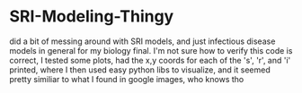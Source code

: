 # SRI-Modeling-Thingy

did a bit of messing around with SRI models, and just infectious disease models in general for my biology final. I'm not sure how to verify this code is correct, I tested some plots, had the x,y coords for each of the 's', 'r', and 'i' printed, where I then used easy python libs to visualize, and it seemed pretty similiar to what I found in google images, who knows tho
